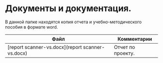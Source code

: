 # Документы и документация.
В данной папке находятся копия отчета и учебно-методического пособия в формате word.

| Файл                                             | Комментарии                                    |
| ------------------------------------------------ | ---------------------------------------------- |
| [report scanner-vs.docx](report scanner-vs.docx) | Отчет по проекту.                              |
